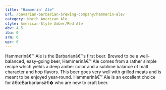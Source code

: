 ```yaml
---
title: "Hammerin' Ale"
url: /bavarian-barbarian-brewing-company/hammerin-ale/
category: North American Ale
style: American-Style Amber/Red Ale
abv: 4.5
ibu: 0
srm: 0
upc: 0
---
```

Hammerinâ€™ Ale is the Barbarianâ€™s first beer. Brewed to be a well-balanced, easy-going beer, Hammerinâ€™ Ale comes from a rather simple recipe which yields a deep amber color and a sublime balance of malt character and hop flavors. This beer goes very well with grilled meats and is meant to be enjoyed year-round. Hammerinâ€™ Ale is an excellent choice for â€œBarbariansâ€� who are new to craft beer.
